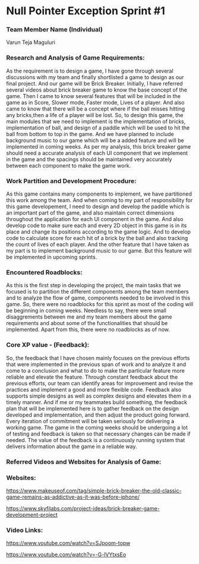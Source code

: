 # Null Pointer Exception Sprint #1

### **Team Member Name (Individual)**<br>

Varun Teja Maguluri

### **Research and Analysis of Game Requirements:**
As the requirement is to design a game, I have gone through several discussions with my team and finally shortlisted a game to design as our final project. And our game will be Brick Breaker. Initially, I have referred several videos about brick breaker game to know the base concept of the game. Then I came to know several features that will be included in the game as in Score, Slower mode, Faster mode, Lives of a player. And also came to know that there will be a concept where if the ball misses hitting any bricks,then a life of a player will be lost. So, to design this game, the main modules that we need to implement is the implementation of bricks, implementation of ball, and design of a paddle which will be used to hit the ball from bottom to top in the game. And we have planned to include background music to our game which will be a added feature and will be implemented in coming weeks. As per my analysis, this brick breaker game should need a accurate analysis of each UI component that we implement in the game and the spacings should be maintained very accurately between each component to make the game work.

### **Work Partition and Development Procedure:**
As this game contains many components to implement, we have partitioned this work among the team. And when coming to my part of responsibility for this game developement, I need to design and develop the paddle which is an important part of the game, and also maintain correct dimensions throughout the application for each UI component in the game. And also develop code to make sure each and every 2D object in this game is in its place and change its positions according to the game logic. And to develop code to calculate score for each hit of a brick by the ball and also tracking the count of lives of each player. And the other feature that I have taken as my part is to implement background music to our game. But this feature will be implemented in upcoming sprints.

### **Encountered Roadblocks:**
As this is the first step in developing the project, the main tasks that we focused is to partition the different components among the team members and to analyze the flow of game, components needed to be involved in this game. So, there were no roadblocks for this sprint as most of the coding will be beginning in coming weeks. Needless to say, there were small disaggrements between me and my team members about the game requirements and about some of the functionalities that should be implemented. Apart from this, there were no roadblocks as of now.

### **Core XP value - (Feedback):**
So, the feedback that I have chosen mainly focuses on the previous efforts that were implemented in the previous span of work and to analyze it and come to a conclusion and what to do to make the particular feature more reliable and elevate the feature. Through constant feedback about the previous efforts, our team can identify areas for improvement and revise the practices and implement a good and more flexible code. Feedback also supports simple designs as well as complex designs and elevates them in a timely manner. And if me or my teammates build something, the feedback plan that will be implemented here is to gather feedback on the design developed and implementation, and then adjust the product going forward. Every iteration of commitment will be taken seriously for delivering a working game. The game in the coming weeks should be undergoing a lot of testing and feedback is taken so that necessary changes can be made if needed. The value of the feedback is a continuously running system that delivers information about the game in a reliable way.

### **Referred Videos and Websites for Analysis of Game:**
### **Websites:**
https://www.makeuseof.com/tag/simple-brick-breaker-the-old-classic-game-remains-as-addictive-as-it-was-before-iphone/

https://www.skyfilabs.com/project-ideas/brick-breaker-game-development-project

### **Video Links:**
https://www.youtube.com/watch?v=SJpoom-topw

https://www.youtube.com/watch?v=-G-lVYtxsEo


